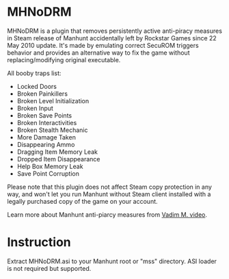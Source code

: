 # MHNoDRM
MHNoDRM is a plugin that removes persistently active anti-piracy measures in Steam release of Manhunt accidentally left by Rockstar Games since 22 May 2010 update.
It's made by emulating correct SecuROM triggers behavior and provides an alternative way to fix the game without replacing/modifying original executable.

All booby traps list:

* Locked Doors
* Broken Painkillers
* Broken Level Initialization
* Broken Input
* Broken Save Points
* Broken Interactivities
* Broken Stealth Mechanic
* More Damage Taken
* Disappearing Ammo
* Dragging Item Memory Leak
* Dropped Item Disappearance
* Help Box Memory Leak
* Save Point Corruption


Please note that this plugin does not affect Steam copy protection in any way, and won't let you run Manhunt without Steam client installed with a legally purchased copy of the game on your account.

Learn more about Manhunt anti-piarcy measures from [Vadim M. video](https://www.youtube.com/).


# Instruction
Extract MHNoDRM.asi to your Manhunt root or "mss" directory. ASI loader is not required but supported.